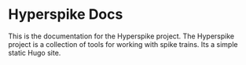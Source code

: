 # Hyperspike Docs

This is the documentation for the Hyperspike project. The Hyperspike project is a collection of tools for working with spike trains. Its a simple static Hugo site.
